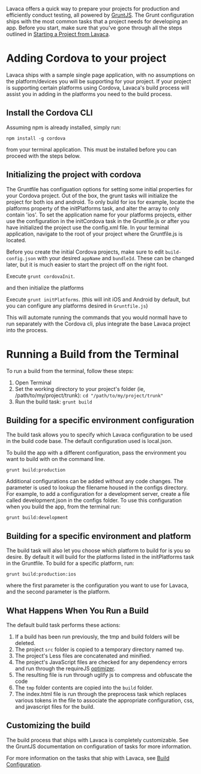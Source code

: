 Lavaca offers a quick way to prepare your projects for production and efficiently conduct testing, all powered by [GruntJS](http://gruntjs.com/). The Grunt configuration ships with the most common tasks that a project needs for developing an app. Before you start, make sure that you've gone through all the steps outlined in [Starting a Project from Lavaca](Starting-a-Project-from-Lavaca).

# Adding Cordova to your project
Lavaca ships with a sample single page application, with no assumptions on the platform/devices you will be supporting for your project. If your project is supporting certain platforms using Cordova, Lavaca's build process will assist you in adding in the platforms you need to the build process.

## Install the Cordova CLI
Assuming npm is already installed, simply run:

`npm install -g cordova`

from your terminal application.  This must be installed before you can proceed with the steps below.

## Initializing the project with cordova
The Gruntfile has configuation options for setting some initial properties for your Cordova project. Out of the box, the grunt tasks will initialize the project for both ios and android. To only build for ios for example, locate the platforms property of the initPlatforms task, and alter the array to only contain 'ios'.  To set the application name for your platforms projects, either use the configuration in the initCordova task in the Gruntfile.js or after you have initialized the project use the config.xml file. In your terminal application, navigate to the root of your project where the Gruntfile.js is located.

Before you create the initial Cordova projects, make sure to edit `build-config.json` with your desired `appName` and `bundleId`.  These can be changed later, but it is much easier to start the project off on the right foot.

Execute `grunt cordovaInit`.

and then initialize the platforms

Execute `grunt initPlatforms`. (this will init iOS and Android by default, but you can configure any platforms desired in `Gruntfile.js`)

This will automate running the commands that you would normall have to run separately with the Cordova cli, plus integrate the base Lavaca project into the process.

# Running a Build from the Terminal
To run a build from the terminal, follow these steps:

1. Open Terminal
1. Set the working directory to your project's folder (ie, /path/to/my/project/trunk): `cd "/path/to/my/project/trunk"`
1. Run the build task: `grunt build`

## Building for a specific environment configuration

The build task allows you to specify which Lavaca configuration to be used in the build code base. The default configuration used is local.json.

To build the app with a different configuration, pass the environment you want to build with on the command line.

`grunt build:production`

Additional configurations can be added without any code changes. The parameter is used to lookup the filename housed in the configs directory. For example, to add a configuration for a development server, create a file called development.json in the configs folder. To use this configuration when you build the app, from the terminal run:

`grunt build:development`

## Building for a specific environment and platform

The build task will also let you choose which platform to build for is you so desire. By default it will build for the platforms listed in the initPlatforms task in the Gruntfile. To build for a specific platform, run:

`grunt build:production:ios`

where the first parameter is the configuration you want to use for Lavaca, and the second parameter is the platform.


## What Happens When You Run a Build
The default build task performs these actions:

1. If a build has been run previously, the tmp and build folders will be deleted.
1. The project `src` folder is copied to a temporary directory named `tmp`.
1. The project's Less files are concatenated and minified.
1. The project's JavaScript files are checked for any dependency errors and run through the requireJS [optimizer](http://requirejs.org/docs/optimization.html).
1. The resulting file is run through uglify js to compress and obfuscate the code
1. The `tmp` folder contents are copied into the `build` folder.
1. The index.html file is run through the preprocess task which replaces various tokens in the file to associate the appropriate configuration, css, and javascript files for the build.

## Customizing the build
The build process that ships with Lavaca is completely customizable. See the GruntJS documentation on configuration of tasks for more information.

For more information on the tasks that ship with Lavaca, see [Build Configuration](Build-Configuration).
